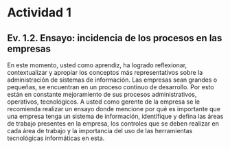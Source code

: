 
# Actividad 1

## Ev. 1.2. Ensayo: incidencia de los procesos en las empresas


<p style=text-align: justify;> 

En este momento, usted como aprendiz, ha logrado reflexionar, contextualizar y apropiar los conceptos más representativos sobre la administración de sistemas de información. Las empresas sean grandes o pequeñas, se encuentran en un proceso continuo de desarrollo.
Por esto están en constante mejoramiento de sus procesos administrativos, operativos, tecnológicos. A usted como gerente de la empresa se le recomienda realizar un ensayo donde mencione por qué es importante que una empresa tenga un sistema de información, identifique y defina las áreas de trabajo presentes en la empresa, los controles que se deben realizar en cada área de trabajo y la importancia del uso de las herramientas tecnológicas informáticas en esta. </p>



